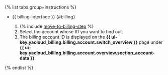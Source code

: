 {% list tabs group=instructions %}

- {{ billing-interface }} {#billing}

   1. {% include [move-to-billing-step](../../billing/_includes/move-to-billing-step.md) %}
   1. Select the account whose ID you want to find out.
   1. The billing account ID is displayed on the **{{ ui-key.yacloud_billing.billing.account.switch_overview }}** page under **{{ ui-key.yacloud_billing.billing.account.overview.section_account-data }}**.

{% endlist %}
